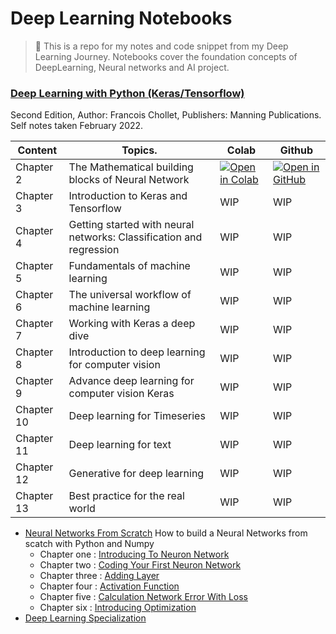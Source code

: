<h1>Deep Learning Notebooks</h1>

> 📕 This is a repo for my notes and code snippet from my Deep Learning Journey. Notebooks cover the foundation concepts of DeepLearning, Neural networks and AI project.

### [Deep Learning with Python (Keras/Tensorflow)](https://www.amazon.com/Learning-Python-Second-Fran%C3%A7ois-Chollet/dp/1617296864/ref=sr_1_3?crid=G0ITEJNSAY1K&keywords=deep+learning+with+python+2nd+edition&qid=1644115977&s=books&sprefix=deep+learning+with+pyt%2Cstripbooks%2C518&sr=1-3) <br>
<p> Second Edition, Author: Francois Chollet, Publishers: Manning Publications. Self notes taken February 2022. </p>

| Content        | Topics.       | Colab | Github |
| -------------  | ------------- | ----- | ------ |
| Chapter 2      | The Mathematical building blocks of Neural Network                   | [![Open in Colab](https://img.shields.io/static/v1?label=&message=Open%20in%20Colab&labelColor=grey&color=blue&logo=google-colab)](https://colab.research.google.com/github/theaveas/DeepLearning/blob/main/DLwithPython/chp02_dlwithpy.ipynb)| [![Open in GitHub](https://img.shields.io/static/v1?label=&message=Open%20in%20GitHub&labelColor=grey&color=blue&logo=github)](https://github.com/theaveas/DeepLearning/blob/main/DLwithPython/chp02_dlwithpy.ipynb)
| Chapter 3      | Introduction to Keras and Tensorflow                                 |  WIP | WIP |
| Chapter 4      | Getting started with neural networks: Classification and regression  |  WIP | WIP |
| Chapter 5      | Fundamentals of machine learning                                     |  WIP | WIP |
| Chapter 6      | The universal workflow of machine learning                           |  WIP | WIP |
| Chapter 7      | Working with Keras a deep dive                                       |  WIP | WIP |
| Chapter 8      | Introduction to deep learning for computer vision                    |  WIP | WIP |
| Chapter 9      | Advance deep learning for computer vision Keras                      |  WIP | WIP |
| Chapter 10     | Deep learning for Timeseries                                         |  WIP | WIP |
| Chapter 11     | Deep learning for text                                               |  WIP | WIP |
| Chapter 12     | Generative for deep learning                                         |  WIP | WIP |
| Chapter 13     | Best practice for the real world                                     |  WIP | WIP |



- [Neural Networks From Scratch](https://nnfs.io/) How to build a Neural Networks from scatch with Python and Numpy
  - Chapter one : [Introducing To Neuron Network](https://github.com/theaveas/DeepLearning/blob/main/NNFS/01_nnfs_introducing_neural_networks.ipynb) 
  - Chapter two : [Coding Your First Neuron Network](https://github.com/theaveas/DeepLearning/blob/main/NNFS/02_nnfs_coding_our_first_neurons.ipynb)
  - Chapter three : [Adding Layer](https://github.com/theaveas/DeepLearning/blob/main/NNFS/03_nnfs_adding_layers.ipynb)
  - Chapter four : [Activation Function](https://github.com/theaveas/DeepLearning/blob/main/NNFS/04_nnfs_activation_functions.ipynb)
  - Chapter five : [Calculation Network Error With Loss](https://github.com/theaveas/DeepLearning/blob/main/NNFS/05_nnfs_calculating_network_error_with_loss.ipynb)
  - Chapter six : [Introducing Optimization](https://github.com/theaveas/DeepLearning/blob/main/NNFS/06_nnfs_introducing_optimization.ipynb)
- [Deep Learning Specialization](https://www.deeplearning.ai/program/deep-learning-specialization/)



<!--
open in colab logo   : ![Open in Colab](https://img.shields.io/static/v1?label=&message=Open%20in%20Colab&labelColor=grey&color=blue&logo=google-colab)]
open in github logo  : ![Open in GitHub](https://img.shields.io/static/v1?label=&message=Open%20in%20GitHub&labelColor=grey&color=blue&logo=github)]
-->
